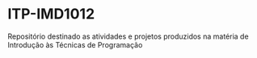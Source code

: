 # ITP-IMD1012
Repositório destinado as atividades e projetos produzidos na matéria de Introdução às Técnicas de Programação
